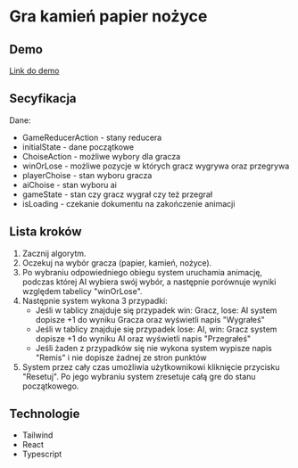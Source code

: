 # Gra kamień papier nożyce

## Demo
[Link do demo](https://warzywko13.github.io/stone-paper-scissors/)

## Secyfikacja
 Dane: 
 <ul>
    <li>GameReducerAction - stany reducera</li>
    <li>initialState - dane początkowe</li>
    <li>ChoiseAction - możliwe wybory dla gracza</li>
    <li>winOrLose - możliwe pozycje w których gracz wygrywa oraz przegrywa</li>
    <li>playerChoise - stan wyboru gracza</li>
    <li>aiChoise - stan wyboru ai</li>
    <li>gameState - stan czy gracz wygrał czy też przegrał</li>
    <li>isLoading - czekanie dokumentu na zakończenie animacji</li>
 </ul>

## Lista kroków

1. Zacznij algorytm.
2. Oczekuj na wybór gracza (papier, kamień, nożyce).
3. Po wybraniu odpowiedniego obiegu system uruchamia animację, podczas której
AI wybiera swój wybór, a następnie porównuje wyniki względem tabelicy "winOrLose".
4. Następnie system wykona 3 przypadki:
    <ul>
        <li>Jeśli w tablicy znajduje się przypadek win: Gracz, lose: AI system dopisze +1 do wyniku Gracza oraz wyświetli napis "Wygrałeś"</li>
        <li>Jeśli w tablicy znajduje się przypadek lose: AI, win: Gracz system dopisze +1 do wyniku AI oraz wyświetli napis "Przegrałeś"</li>
        <li>Jeśli żaden z przypadków się nie wykona system wypisze napis "Remis" i nie dopisze żadnej ze stron punktów</li>
    </ul>
5. System przez cały czas umożliwia użytkownikowi kliknięcie przycisku "Resetuj". Po jego wybraniu system zresetuje całą gre do stanu początkowego.

## Technologie
<ul>
    <li>Tailwind</li>
    <li>React</li>
    <li>Typescript</li>
</ul>

